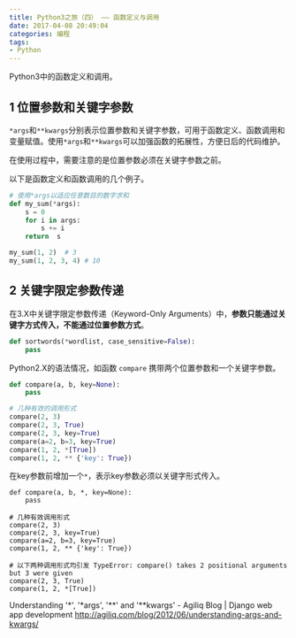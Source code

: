 ```yaml
---
title: Python3之旅（四） —— 函数定义与调用
date: 2017-04-08 20:49:04
categories: 编程
tags:
- Python
---
```


Python3中的函数定义和调用。

<!-- more -->

## 1 位置参数和关键字参数

`*args`和`**kwargs`分别表示位置参数和关键字参数，可用于函数定义、函数调用和变量赋值。使用`*args`和`**kwargs`可以加强函数的拓展性，方便日后的代码维护。

在使用过程中，需要注意的是位置参数必须在关键字参数之前。

以下是函数定义和函数调用的几个例子。

```python
# 使用*args以适应任意数目的数字求和
def my_sum(*args):
    s = 0
    for i in args:
        s += i
    return  s

my_sum(1, 2)  # 3
my_sum(1, 2, 3, 4) # 10
```
## 2 关键字限定参数传递

在3.X中关键字限定参数传递（Keyword-Only Arguments）中，**参数只能通过关键字方式传入，不能通过位置参数方式**。
```python
def sortwords(*wordlist, case_sensitive=False):
    pass
```
Python2.X的语法情况，如函数 `compare` 携带两个位置参数和一个关键字参数。
```python
def compare(a, b, key=None):
    pass

# 几种有效的调用形式
compare(2, 3)
compare(2, 3, True)
compare(2, 3, key=True)
compare(a=2, b=3, key=True)
compare(1, 2, *[True])
compare(1, 2, ** {'key': True})
```
在key参数前增加一个`*`，表示key参数必须以关键字形式传入。
```
def compare(a, b, *, key=None):
    pass

# 几种有效调用形式
compare(2, 3)
compare(2, 3, key=True)
compare(a=2, b=3, key=True)
compare(1, 2, ** {'key': True})

# 以下两种调用形式均引发 TypeError: compare() takes 2 positional arguments but 3 were given
compare(2, 3, True)
compare(1, 2, *[True])
```

Understanding '*', '*args', '**' and '**kwargs' - Agiliq Blog | Django web app development
http://agiliq.com/blog/2012/06/understanding-args-and-kwargs/
